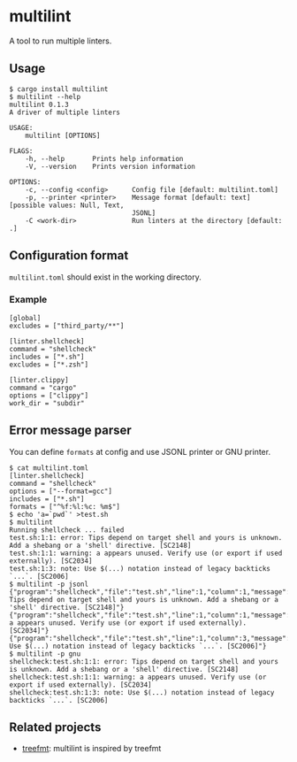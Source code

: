 # multilint

A tool to run multiple linters.

## Usage

```
$ cargo install multilint
$ multilint --help
multilint 0.1.3
A driver of multiple linters

USAGE:
    multilint [OPTIONS]

FLAGS:
    -h, --help       Prints help information
    -V, --version    Prints version information

OPTIONS:
    -c, --config <config>      Config file [default: multilint.toml]
    -p, --printer <printer>    Message format [default: text]  [possible values: Null, Text,
                               JSONL]
    -C <work-dir>              Run linters at the directory [default: .]
```

## Configuration format

`multilint.toml` should exist in the working directory.

### Example

```
[global]
excludes = ["third_party/**"]

[linter.shellcheck]
command = "shellcheck"
includes = ["*.sh"]
excludes = ["*.zsh"]

[linter.clippy]
command = "cargo"
options = ["clippy"]
work_dir = "subdir"
```

## Error message parser

You can define `formats` at config and use JSONL printer or GNU printer.

```
$ cat multilint.toml
[linter.shellcheck]
command = "shellcheck"
options = ["--format=gcc"]
includes = ["*.sh"]
formats = ["^%f:%l:%c: %m$"]
$ echo 'a=`pwd`' >test.sh
$ multilint
Running shellcheck ... failed
test.sh:1:1: error: Tips depend on target shell and yours is unknown. Add a shebang or a 'shell' directive. [SC2148]
test.sh:1:1: warning: a appears unused. Verify use (or export if used externally). [SC2034]
test.sh:1:3: note: Use $(...) notation instead of legacy backticks `...`. [SC2006]
$ multilint -p jsonl
{"program":"shellcheck","file":"test.sh","line":1,"column":1,"message":"error: Tips depend on target shell and yours is unknown. Add a shebang or a 'shell' directive. [SC2148]"}
{"program":"shellcheck","file":"test.sh","line":1,"column":1,"message":"warning: a appears unused. Verify use (or export if used externally). [SC2034]"}
{"program":"shellcheck","file":"test.sh","line":1,"column":3,"message":"note: Use $(...) notation instead of legacy backticks `...`. [SC2006]"}
$ multilint -p gnu
shellcheck:test.sh:1:1: error: Tips depend on target shell and yours is unknown. Add a shebang or a 'shell' directive. [SC2148]
shellcheck:test.sh:1:1: warning: a appears unused. Verify use (or export if used externally). [SC2034]
shellcheck:test.sh:1:3: note: Use $(...) notation instead of legacy backticks `...`. [SC2006]
```

## Related projects

- [treefmt](https://github.com/numtide/treefmt): multilint is inspired by treefmt
